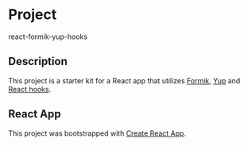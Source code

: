 # Project

react-formik-yup-hooks

## Description

This project is a starter kit for a React app that utilizes [Formik](https://formik.org/), [Yup](https://github.com/jquense/yup) and [React hooks](https://legacy.reactjs.org/docs/hooks-intro.html).

## React App

This project was bootstrapped with [Create React App](https://github.com/facebook/create-react-app).
